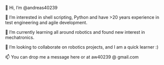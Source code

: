 👋 Hi, I’m @andreas40239

👀 I’m interested in shell scripting, Python and have >20 years experience in test engineering and agile development. 

🌱 I’m currently learning all around robotics and found new interest in mechatronics.

💞️ I’m looking to collaborate on robotics projects, and I am a quick learner :)

📫 You can drop me a message here or at aw40239 @ gmail.com

